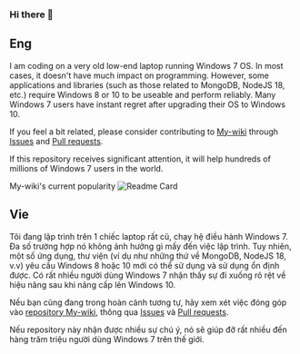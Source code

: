 ### Hi there 👋

## Eng
I am coding on a very old low-end laptop running Windows 7 OS. In most cases, it doesn't have much impact on programming. However, some applications and libraries (such as those related to MongoDB, NodeJS 18, etc.) require Windows 8 or 10 to be useable and perform reliably. Many Windows 7 users have instant regret after upgrading their OS to Windows 10.

If you feel a bit related, please consider contributing to [My-wiki](https://github.com/khoinguyen2k/My-wiki) through [Issues](https://github.com/khoinguyen2k/My-wiki/issues) and [Pull requests](https://github.com/khoinguyen2k/My-wiki/pulls).

If this repository receives significant attention, it will help hundreds of millions of Windows 7 users in the world.

My-wiki's current popularity
![Readme Card](https://github-readme-stats.vercel.app/api/pin/?username=khoinguyen2k\&repo=My-wiki\&show_owner=true)

## Vie
Tôi đang lập trình trên 1 chiếc laptop rất cũ, chạy hệ điều hành Windows 7. Đa số trường hợp nó không ảnh hưởng gì mấy đến việc lập trình. Tuy nhiên, một số ứng dụng, thư viện (ví dụ như những thứ về MongoDB, NodeJS 18, v.v) yêu cầu Windows 8 hoặc 10 mới có thể sử dụng và sử dụng ổn định được. Có rất nhiều người dùng Windows 7 nhận thấy sự đi xuống rõ rệt về hiệu năng sau khi nâng cấp lên Windows 10.

Nếu bạn cũng đang trong hoàn cảnh tương tự, hãy xem xét việc đóng góp vào [repository My-wiki](https://github.com/khoinguyen2k/My-wiki), thông qua [Issues](https://github.com/khoinguyen2k/My-wiki/issues) và [Pull requests](https://github.com/khoinguyen2k/My-wiki/pulls).

Nếu repository này nhận được nhiều sự chú ý, nó sẽ giúp đỡ rất nhiều đến hàng trăm triệu người dùng Windows 7 trên thế giới.
